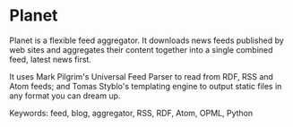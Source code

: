 # Planet

Planet is a flexible feed aggregator. It downloads news feeds published by
web sites and aggregates their content together into a single combined feed,
latest news first.

It uses Mark Pilgrim's Universal Feed Parser to read from RDF, RSS and Atom
feeds; and Tomas Styblo's templating engine to output static files in any
format you can dream up.

Keywords: feed, blog, aggregator, RSS, RDF, Atom, OPML, Python
